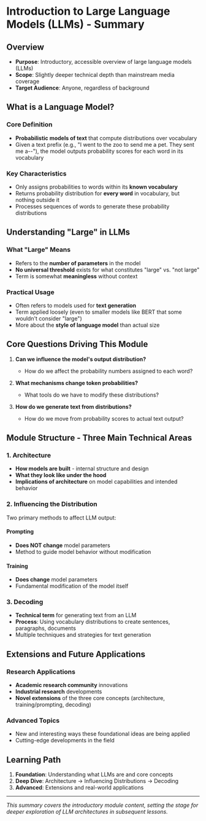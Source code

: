 # Introduction to Large Language Models (LLMs) - Summary

## Overview
- **Purpose**: Introductory, accessible overview of large language models (LLMs)
- **Scope**: Slightly deeper technical depth than mainstream media coverage
- **Target Audience**: Anyone, regardless of background

## What is a Language Model?

### Core Definition
- **Probabilistic models of text** that compute distributions over vocabulary
- Given a text prefix (e.g., "I went to the zoo to send me a pet. They sent me a--"), the model outputs probability scores for each word in its vocabulary

### Key Characteristics
- Only assigns probabilities to words within its **known vocabulary**
- Returns probability distribution for **every word** in vocabulary, but nothing outside it
- Processes sequences of words to generate these probability distributions

## Understanding "Large" in LLMs

### What "Large" Means
- Refers to the **number of parameters** in the model
- **No universal threshold** exists for what constitutes "large" vs. "not large"
- Term is somewhat **meaningless** without context

### Practical Usage
- Often refers to models used for **text generation**
- Term applied loosely (even to smaller models like BERT that some wouldn't consider "large")
- More about the **style of language model** than actual size

## Core Questions Driving This Module

1. **Can we influence the model's output distribution?**
   - How do we affect the probability numbers assigned to each word?

2. **What mechanisms change token probabilities?**
   - What tools do we have to modify these distributions?

3. **How do we generate text from distributions?**
   - How do we move from probability scores to actual text output?

## Module Structure - Three Main Technical Areas

### 1. Architecture
- **How models are built** - internal structure and design
- **What they look like under the hood**
- **Implications of architecture** on model capabilities and intended behavior

### 2. Influencing the Distribution
Two primary methods to affect LLM output:

#### Prompting
- **Does NOT change** model parameters
- Method to guide model behavior without modification

#### Training
- **Does change** model parameters
- Fundamental modification of the model itself

### 3. Decoding
- **Technical term** for generating text from an LLM
- **Process**: Using vocabulary distributions to create sentences, paragraphs, documents
- Multiple techniques and strategies for text generation

## Extensions and Future Applications

### Research Applications
- **Academic research community** innovations
- **Industrial research** developments
- **Novel extensions** of the three core concepts (architecture, training/prompting, decoding)

### Advanced Topics
- New and interesting ways these foundational ideas are being applied
- Cutting-edge developments in the field

## Learning Path
1. **Foundation**: Understanding what LLMs are and core concepts
2. **Deep Dive**: Architecture → Influencing Distributions → Decoding
3. **Advanced**: Extensions and real-world applications

---

*This summary covers the introductory module content, setting the stage for deeper exploration of LLM architectures in subsequent lessons.*